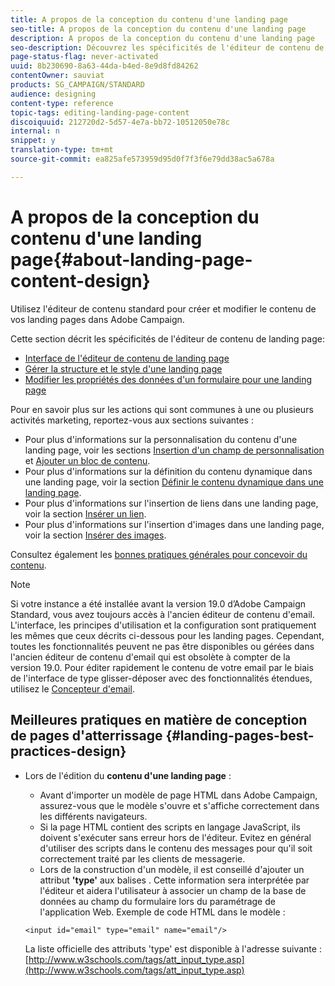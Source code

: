 ```yaml
---
title: A propos de la conception du contenu d'une landing page
seo-title: A propos de la conception du contenu d'une landing page
description: A propos de la conception du contenu d'une landing page
seo-description: Découvrez les spécificités de l'éditeur de contenu de landing page.
page-status-flag: never-activated
uuid: 8b230690-8a63-44da-b4ed-8e9d8fd84262
contentOwner: sauviat
products: SG_CAMPAIGN/STANDARD
audience: designing
content-type: reference
topic-tags: editing-landing-page-content
discoiquuid: 212720d2-5d57-4e7a-bb72-10512050e78c
internal: n
snippet: y
translation-type: tm+mt
source-git-commit: ea825afe573959d95d0f7f3f6e79dd38ac5a678a

---
```


# A propos de la conception du contenu d'une landing page{#about-landing-page-content-design}

Utilisez l'éditeur de contenu standard pour créer et modifier le contenu de vos landing pages dans Adobe Campaign.

Cette section décrit les spécificités de l'éditeur de contenu de landing page:

* [Interface de l'éditeur de contenu de landing page](../../channels/using/landing-page-content-editor-interface.md)
* [Gérer la structure et le style d'une landing page](../../channels/using/managing-landing-page-structure-and-style.md)
* [Modifier les propriétés des données d'un formulaire pour une landing page](../../channels/using/changing-a-landing-page-form-data-properties.md)

Pour en savoir plus sur les actions qui sont communes à une ou plusieurs activités marketing, reportez-vous aux sections suivantes :

* Pour plus d'informations sur la personnalisation du contenu d'une landing page, voir les sections [Insertion d'un champ de personnalisation](../../designing/using/personalization.md#inserting-a-personalization-field) et [Ajouter un bloc de contenu](../../designing/using/personalization.md#adding-a-content-block).
* Pour plus d'informations sur la définition du contenu dynamique dans une landing page, voir la section [Définir le contenu dynamique dans une landing page](../../channels/using/defining-dynamic-content-in-a-landing-page.md).
* Pour plus d'informations sur l'insertion de liens dans une landing page, voir la section [Insérer un lien](../../designing/using/links.md#inserting-a-link).
* Pour plus d'informations sur l'insertion d'images dans une landing page, voir la section [Insérer des images](../../designing/using/images.md).

Consultez également les [bonnes pratiques générales pour concevoir du contenu](../../designing/using/overview.md#content-design-best-practices).

>[!NOTE]
>
>Si votre instance a été installée avant la version 19.0 d’Adobe Campaign Standard, vous avez toujours accès à l'ancien éditeur de contenu d'email. L'interface, les principes d'utilisation et la configuration sont pratiquement les mêmes que ceux décrits ci-dessous pour les landing pages. Cependant, toutes les fonctionnalités peuvent ne pas être disponibles ou gérées dans l'ancien éditeur de contenu d'email qui est obsolète à compter de la version 19.0. Pour éditer rapidement le contenu de votre email par le biais de l'interface de type glisser-déposer avec des fonctionnalités étendues, utilisez le [Concepteur d'email](../../designing/using/overview.md).

## Meilleures pratiques en matière de conception de pages d'atterrissage {#landing-pages-best-practices-design}

* Lors de l'édition du **contenu d'une landing page** :

   * Avant d'importer un modèle de page HTML dans Adobe Campaign, assurez-vous que le modèle s'ouvre et s'affiche correctement dans les différents navigateurs.
   * Si la page HTML contient des scripts en langage JavaScript, ils doivent s'exécuter sans erreur hors de l'éditeur. Evitez en général d'utiliser des scripts dans le contenu des messages pour qu'il soit correctement traité par les clients de messagerie.
   * Lors de la construction d'un modèle, il est conseillé d'ajouter un attribut **'type'** aux balises . Cette information sera interprétée par l'éditeur et aidera l'utilisateur à associer un champ de la base de données au champ du formulaire lors du paramétrage de l'application Web.
   Exemple de code HTML dans le modèle :

   ```
   <input id="email" type="email" name="email"/>
   ```

   La liste officielle des attributs 'type' est disponible à l'adresse suivante : [http://www.w3schools.com/tags/att_input_type.asp](http://www.w3schools.com/tags/att_input_type.asp)